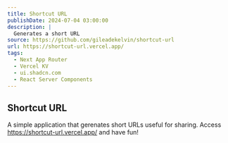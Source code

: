 ```yaml
---
title: Shortcut URL
publishDate: 2024-07-04 03:00:00
description: |
  Generates a short URL
source: https://github.com/gileadekelvin/shortcut-url
url: https://shortcut-url.vercel.app/
tags:
  - Next App Router
  - Vercel KV
  - ui.shadcn.com
  - React Server Components
---
```


## Shortcut URL

A simple application that gerenates short URLs useful for sharing. Access https://shortcut-url.vercel.app/ and have fun!
